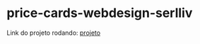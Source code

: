 # price-cards-webdesign-serlliv

Link do projeto rodando: [projeto](https://price-cards-webdesign-serlliv.vercel.app/)
